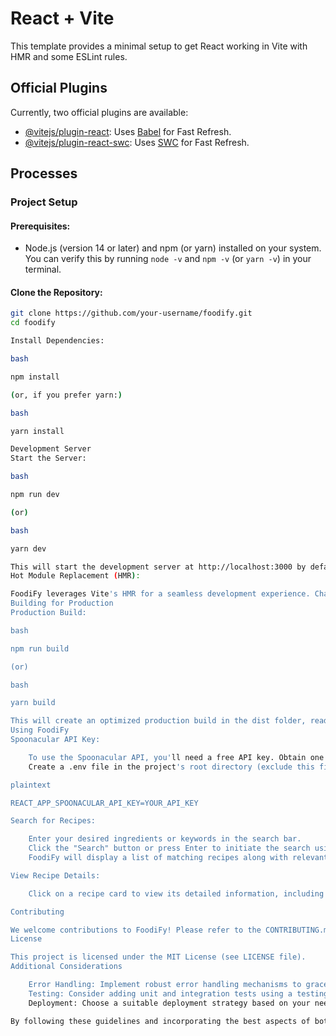# React + Vite

This template provides a minimal setup to get React working in Vite with HMR and some ESLint rules.

## Official Plugins

Currently, two official plugins are available:

- [@vitejs/plugin-react](https://github.com/vitejs/vite-plugin-react/blob/main/packages/plugin-react/README.md): Uses [Babel](https://babeljs.io/) for Fast Refresh.
- [@vitejs/plugin-react-swc](https://github.com/vitejs/vite-plugin-react-swc): Uses [SWC](https://swc.rs/) for Fast Refresh.

## Processes

### Project Setup

#### Prerequisites:

- Node.js (version 14 or later) and npm (or yarn) installed on your system. You can verify this by running `node -v` and `npm -v` (or `yarn -v`) in your terminal.

#### Clone the Repository:

```bash
git clone https://github.com/your-username/foodify.git
cd foodify

Install Dependencies:

bash

npm install

(or, if you prefer yarn:)

bash

yarn install

Development Server
Start the Server:

bash

npm run dev

(or)

bash

yarn dev

This will start the development server at http://localhost:3000 by default.
Hot Module Replacement (HMR):

FoodiFy leverages Vite's HMR for a seamless development experience. Changes to your React components, Tailwind CSS classes, or API interactions will be reflected in the browser automatically, saving you time and effort.
Building for Production
Production Build:

bash

npm run build

(or)

bash

yarn build

This will create an optimized production build in the dist folder, ready for deployment to a web server.
Using FoodiFy
Spoonacular API Key:

    To use the Spoonacular API, you'll need a free API key. Obtain one from https://spoonacular.com/food-api/pricing.
    Create a .env file in the project's root directory (exclude this file from version control) and add the following line, replacing YOUR_API_KEY with your actual key:

plaintext

REACT_APP_SPOONACULAR_API_KEY=YOUR_API_KEY

Search for Recipes:

    Enter your desired ingredients or keywords in the search bar.
    Click the "Search" button or press Enter to initiate the search using the Spoonacular API.
    FoodiFy will display a list of matching recipes along with relevant information.

View Recipe Details:

    Click on a recipe card to view its detailed information, including ingredients, instructions, and optional nutritional data (if available from the API).

Contributing

We welcome contributions to FoodiFy! Please refer to the CONTRIBUTING.md file for guidelines on creating pull requests, code style, and testing practices.
License

This project is licensed under the MIT License (see LICENSE file).
Additional Considerations

    Error Handling: Implement robust error handling mechanisms to gracefully handle API errors or unexpected situations, providing informative messages to the user.
    Testing: Consider adding unit and integration tests using a testing framework like Jest or React Testing Library to ensure the application's functionality and prevent regressions.
    Deployment: Choose a suitable deployment strategy based on your needs, such as deploying the production build to a static hosting platform (e.g., Netlify, Vercel) or a cloud server.

By following these guidelines and incorporating the best aspects of both Response A and Response B, you'll have a well-structured, informative, and user-friendly README file for your FoodiFy project. Feel free to customize and extend it further as your application evolves.